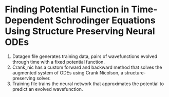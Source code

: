 # Finding Potential Function in Time-Dependent Schrodinger Equations Using Structure Preserving Neural ODEs

1. Datagen file generates training data, pairs of wavefunctions evolved through time with a fixed potential function.
2. Crank_nic has a custom forward and backward method that solves the augmented system of ODEs using Crank Nicolson, a structure-preserving solver.
3. Training file trains the neural network that approximates the potential to predict an evolved wavefunction. 
